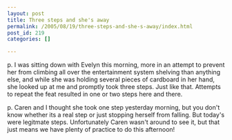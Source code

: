 ```yaml
---
layout: post
title: Three steps and she's away
permalink: /2005/08/19/three-steps-and-she-s-away/index.html
post_id: 219
categories: []

---
```


p. 
I was sitting down with Evelyn this morning, more in an attempt to prevent her from climbing all over the entertainment system shelving than anything else, and while she was holding several pieces of cardboard in her hand, she looked up at me and promptly took three steps. Just like that. Attempts to repeat the feat resulted in one or two steps here and there.



p. 
Caren and I thought she took one step yesterday morning, but you don't know whether its a real step or just stopping herself from falling. But today's were legitmate steps. Unfortunately Caren wasn't around to see it, but that just means we have plenty of practice to do this afternoon!


